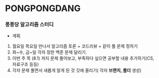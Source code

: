 # PONGPONGDANG

### 퐁퐁당 알고리즘 스터디
- 계획
1. 월요일 목요일 만나서 알고리즘 토론 + 코드리뷰 + 같이 풀 문제 정하기
2. 화~수, 금~일 각자 정한 백준 문제 달리기.
3. 이번 주 목 (8.1) 까지 문제 풀어보고, 부족하다 싶으면 공부할 내용 추가하기(CS, 자료구조 등등)
4. 각자 문제 풀면서 새롭게 알게 된 것 깃에 올리기( 각자 **브랜치, 폴더** 생성)